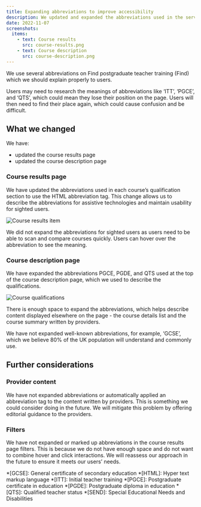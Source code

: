 ```yaml
---
title: Expanding abbreviations to improve accessibility
description: We updated and expanded the abbreviations used in the service to improve accessibility
date: 2022-11-07
screenshots:
  items:
    - text: Course results
      src: course-results.png
    - text: Course description
      src: course-description.png
---
```


We use several abbreviations on Find postgraduate teacher training (Find) which we should explain properly to users.

Users may need to research the meanings of abbreviations like ‘ITT’, ‘PGCE’, and ‘QTS’, which could mean they lose their position on the page. Users will then need to find their place again, which could cause confusion and be difficult.

## What we changed

We have:

- updated the course results page
- updated the course description page

### Course results page

We have updated the abbreviations used in each course’s qualification section to use the HTML abbreviation tag. This change allows us to describe the abbreviations for assistive technologies and maintain usability for sighted users.

![Course results item](course-results--item.png)

We did not expand the abbreviations for sighted users as users need to be able to scan and compare courses quickly. Users can hover over the abbreviation to see the meaning.

### Course description page

We have expanded the abbreviations PGCE, PGDE, and QTS used at the top of the course description page, which we used to describe the qualifications.

![Course qualifications](course-description--qualifications.png)

There is enough space to expand the abbreviations, which helps describe content displayed elsewhere on the page - the course details list and the course summary written by providers.

We have not expanded well-known abbreviations, for example, ‘GCSE’, which we believe 80% of the UK population will understand and commonly use.

## Further considerations

### Provider content

We have not expanded abbreviations or automatically applied an abbreviation tag to the content written by providers. This is something we could consider doing in the future. We will mitigate this problem by offering editorial guidance to the providers.

### Filters

We have not expanded or marked up abbreviations in the course results page filters. This is because we do not have enough space and do not want to combine hover and click interactions. We will reassess our approach in the future to ensure it meets our users’ needs.


*[GCSE]: General certificate of secondary education
*[HTML]: Hyper text markup language
*[ITT]: Initial teacher training
*[PGCE]: Postgraduate certificate in education
*[PGDE]: Postgraduate diploma in education
*[QTS]: Qualified teacher status
*[SEND]: Special Educational Needs and Disabilities
